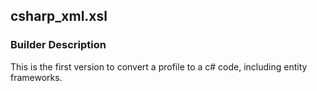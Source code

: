 ## csharp_xml.xsl

### Builder Description
This is the first version to convert a profile to a c# code, including entity frameworks.